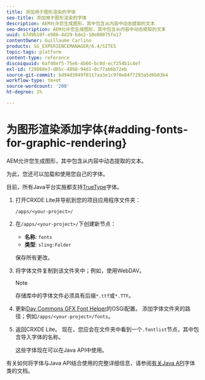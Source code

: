 ```yaml
---
title: 添加用于图形渲染的字体
seo-title: 添加用于图形渲染的字体
description: AEM允许您生成图形，其中包含从内容中动态提取的文本
seo-description: AEM允许您生成图形，其中包含从内容中动态提取的文本
uuid: 67d9b10f-e986-4d29-bde2-10e08075fe17
contentOwner: Guillaume Carlino
products: SG_EXPERIENCEMANAGER/6.4/SITES
topic-tags: platform
content-type: reference
discoiquuid: 6af48ef5-75e6-4b66-bc0d-ecf254b1c4ef
exl-id: f29868e3-d05c-4898-94d1-0c77ab6b72eb
source-git-commit: bd94d3949f0117aa3e1c9f0e84f7293a5d6b03b4
workflow-type: tm+mt
source-wordcount: '200'
ht-degree: 1%

---
```


# 为图形渲染添加字体{#adding-fonts-for-graphic-rendering}

AEM允许您生成图形，其中包含从内容中动态提取的文本。

为此，您还可以加载和使用您自己的字体。

目前，所有Java平台实施都支持[TrueType](https://en.wikipedia.org/wiki/Truetype)字体。

1. 打开CRXDE Lite并导航到您的项目应用程序文件夹：

   `/apps/<your-project>/`

1. 在`/apps/<your-project>/`下创建新节点：

   * **名称**: `fonts`
   * **类型**: `sling:Folder`

   保存所有更改。

1. 将字体文件复制到该文件夹中；例如，使用WebDAV。

   >[!NOTE]
   >
   >存储库中的字体文件必须具有后缀`*.ttf`或`*.TTF`。

1. 更新[](/help/sites-deploying/configuring-osgi.md)[Day Commons GFX Font Helper](/help/sites-deploying/osgi-configuration-settings.md)的OSGi配置。 添加字体文件夹的路径；例如`/apps/<your-project>/fonts`。

1. 返回CRXDE Lite。 现在，您应会在文件夹中看到一个`.fontlist`节点，其中包含导入字体的名称。

   这些字体现在可以在Java API中使用。

有关如何将字体与Java API结合使用的完整详细信息，请参阅[有关Java API](https://download.oracle.com/javase/6/docs/api/java/awt/Font.html)字体类的文档。
